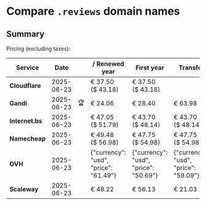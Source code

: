 # Compare `.reviews` domain names

## Summary

Pricing (excluding taxes):

| Service | Date |  | / Renewed year | First year | Transfer | Restoration |
|--|--|--|--|--|--|--|
| **Cloudflare** | 2025-06-23 |  | € 37.50<br>($ 43.18) | € 37.50<br>($ 43.18) |  |  |
| **Gandi** | 2025-06-23 | 🏆 | € 24.06 | € 28.40 | € 63.98 | € 94.53 |
| **Internet.bs** | 2025-06-23 |  | € 47.05<br>($ 51.79) | € 43.70<br>($ 48.14) | € 43.70<br>($ 48.14) | € 163.45<br>($ 179.99) |
| **Namecheap** | 2025-06-23 |  | € 49.48<br>($ 56.98) | € 47.75<br>($ 54.98) | € 47.75<br>($ 54.98) |  |
| **OVH** | 2025-06-23 |  | {"currency": "usd", "price": "61.49"} | {"currency": "usd", "price": "50.69"} | {"currency": "usd", "price": "59.09"} |  |
| **Scaleway** | 2025-06-23 |  | € 48.22 | € 56.13 | € 21.03 | € 49.99 |
